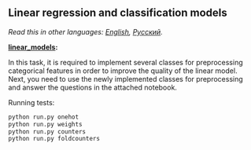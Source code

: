 ## Linear regression and classification models

*Read this in other languages: [English](README.md), [Русский](README.ru.md).*

<b> [linear_models](./linear_models.ipynb): </b><br>

In this task, it is required to implement several classes for preprocessing categorical features in order to
improve the quality of the linear model. Next, you need to use the newly implemented classes for preprocessing
and answer the questions in the attached notebook.

Running tests:
```bash
python run.py onehot
python run.py weights
python run.py counters
python run.py foldcounters
```
